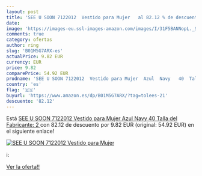```yaml
---
layout: post
title: 'SEE U SOON 7122012  Vestido para Mujer   al 82.12 % de descuento'
date: 
image: 'https://images-eu.ssl-images-amazon.com/images/I/31F5BANNopL._SL200_.jpg'
comments: true
category: ofertas
author: ring
slug: 'B01M5G7ARX-es'
actualPrice: 9.82 EUR
currency: EUR
price: 9.82
comparePrice: 54.92 EUR
prodname: 'SEE U SOON 7122012  Vestido para Mujer  Azul  Navy   40  Talla del Fabricante: 2 '
country: 'es'
flag: '🇪🇸'
buyurl: 'https://www.amazon.es/dp/B01M5G7ARX/?tag=tolees-21'
descuento: '82.12'
---
```


Está [SEE U SOON 7122012  Vestido para Mujer  Azul  Navy   40  Talla del Fabricante: 2 ](https://www.amazon.es/dp/B01M5G7ARX/?tag=tolees-21) con 82.12 de descuento por 9.82 EUR (original: 54.92 EUR) en el siguiente enlace!

[![SEE U SOON 7122012  Vestido para Mujer  ](https://images-eu.ssl-images-amazon.com/images/I/31F5BANNopL._SL200_.jpg)](https://www.amazon.es/dp/B01M5G7ARX/?tag=tolees-21)

ℹ️:


[Ver la oferta!!](https://www.amazon.es/dp/B01M5G7ARX/?tag=tolees-21)
